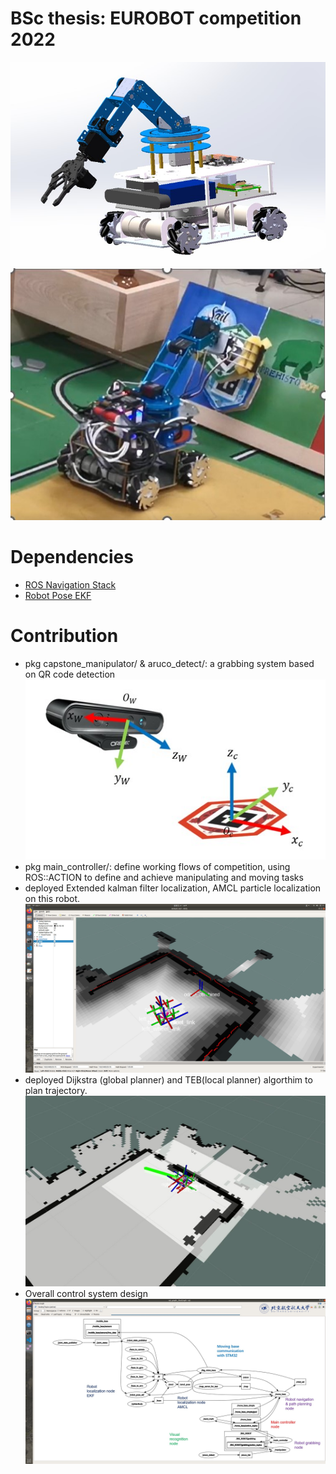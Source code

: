 # BSc thesis: EUROBOT competition 2022
![image](img/Bsc_robot.jpg)
![image](img/Bsc_robot2.jpg)
# Dependencies
- [ROS Navigation Stack](http://wiki.ros.org/navigation)
- [Robot Pose EKF](http://wiki.ros.org/robot_pose_ekf)
# Contribution
- pkg capstone_manipulator/ & aruco_detect/: a grabbing system based on QR code detection
![image](img/Bsc_visual.jpg)
- pkg main_controller/: define working flows of competition, using ROS::ACTION to define and achieve manipulating and moving tasks
- deployed Extended kalman filter localization, AMCL particle localization on this robot.
![image](img/Bsc_costmap.jpg)
- deployed Dijkstra (global planner) and TEB(local planner) algorthim to plan trajectory.
![image](img/Bsc_navigation.jpg)
- Overall control system design
![image](img/Bsc_controlsystem.jpg)